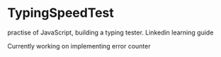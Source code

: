 # TypingSpeedTest
 practise of JavaScript, building a typing tester. Linkedin learning guide

Currently working on implementing error counter 
